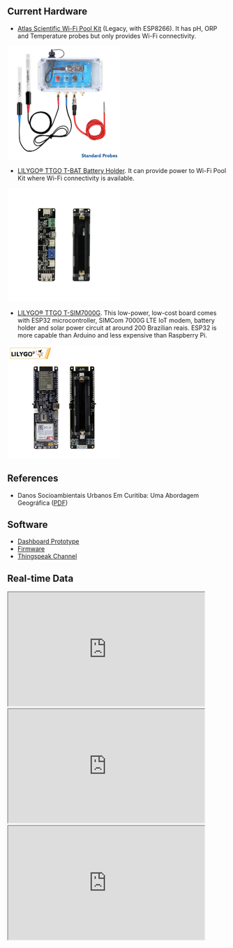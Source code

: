 ## Current Hardware

- [Atlas Scientific Wi-Fi Pool Kit](https://atlas-scientific.com/kits/wi-fi-pool-kit/) (Legacy, with ESP8266). It has pH, ORP and Temperature probes but only provides Wi-Fi connectivity.

<a target="_blank" href="https://atlas-scientific.com/kits/wi-fi-pool-kit/"><img width="260" src="https://raw.githubusercontent.com/dirceu-jr/ambient-water-quality/master/readme_files/wi-fi-pk01.jpeg"></a>

- [LILYGO® TTGO T-BAT Battery Holder](https://pt.aliexpress.com/item/4001156737871.html). It can provide power to Wi-Fi Pool Kit where Wi-Fi connectivity is available.

<a target="_blank" href="https://pt.aliexpress.com/item/4001156737871.html"><img width="260" src="https://raw.githubusercontent.com/dirceu-jr/ambient-water-quality/master/readme_files/lilygo-ttgo-t-bat.webp"></a>

- [LILYGO® TTGO T-SIM7000G](https://pt.aliexpress.com/item/4000542688096.html). This low-power, low-cost board comes with ESP32 microcontroller, SIMCom 7000G LTE IoT modem, battery holder and solar power circuit at around 200 Brazilian reais. ESP32 is more capable than Arduino and less expensive than Raspberry Pi.

<a target="_blank" href="https://pt.aliexpress.com/item/4000542688096.html"><img width="260" src="https://raw.githubusercontent.com/dirceu-jr/ambient-water-quality/master/readme_files/lilygo-t-sim7000g.webp"></a>

## References
- Danos Socioambientais Urbanos Em Curitiba: Uma Abordagem Geográfica ([PDF](https://github.com/dirceu-jr/ambient-water-quality/blob/master/references/danos-socioambientais-urbanos-em-curitiba-uma-abordagem-geografica.pdf))

## Software

- [Dashboard Prototype](https://dirceu-jr.github.io/ambient-water-quality/dashboard/)
- [Firmware](https://github.com/dirceu-jr/ambient-water-quality/blob/master/firmware/legacy_pool_kit.ino)
- [Thingspeak Channel](https://thingspeak.com/channels/1643222/)

## Real-time Data

<iframe width="450" height="260" src="https://thingspeak.com/channels/1643222/charts/1?bgcolor=%23ffffff&color=%23d62020&dynamic=true&results=60&title=pH&type=line"></iframe>

<iframe width="450" height="260" src="https://thingspeak.com/channels/1643222/charts/2?bgcolor=%23ffffff&color=%23d62020&dynamic=true&results=60&title=ORP&type=line"></iframe>

<iframe width="450" height="260" src="https://thingspeak.com/channels/1643222/charts/3?bgcolor=%23ffffff&color=%23d62020&dynamic=true&results=60&title=Temp&type=line"></iframe>
